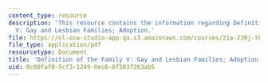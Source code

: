 ```yaml
---
content_type: resource
description: 'This resource contains the information regarding Definition of the Family
  V: Gay and Lesbian Families; Adoption.'
file: https://ol-ocw-studio-app-qa.s3.amazonaws.com/courses/21a-230j-the-contemporary-american-family-spring-2004/0c60faf05cf312490ec66f503f263ab5_MIT21A_230JS04_defioffam5.pdf
file_type: application/pdf
resourcetype: Document
title: 'Definition of the Family V: Gay and Lesbian Families; Adoption'
uid: 0c60faf0-5cf3-1249-0ec6-6f503f263ab5
---
```


